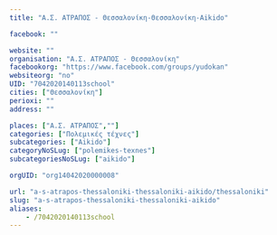 ```yaml
---
title: "Α.Σ. ΑΤΡΑΠΟΣ - Θεσσαλονίκη-Θεσσαλονίκη-Aikido"

facebook: ""

website: ""
organisation: "Α.Σ. ΑΤΡΑΠΟΣ - Θεσσαλονίκη"
facebookorg: "https://www.facebook.com/groups/yudokan"
websiteorg: "no"
UID: "7042020140113school"
cities: ["Θεσσαλονίκη"]
perioxi: ""
address: ""

places: ["Α.Σ. ΑΤΡΑΠΟΣ",""]
categories: ["Πολεμικές τέχνες"]
subcategories: ["Aikido"]
categoryNoSLug: ["polemikes-texnes"]
subcategoriesNoSLug: ["aikido"]

orgUID: "org14042020000008"

url: "a-s-atrapos-thessaloniki-thessaloniki-aikido/thessaloniki"
slug: "a-s-atrapos-thessaloniki-thessaloniki-aikido"
aliases:
    - /7042020140113school
---
```





